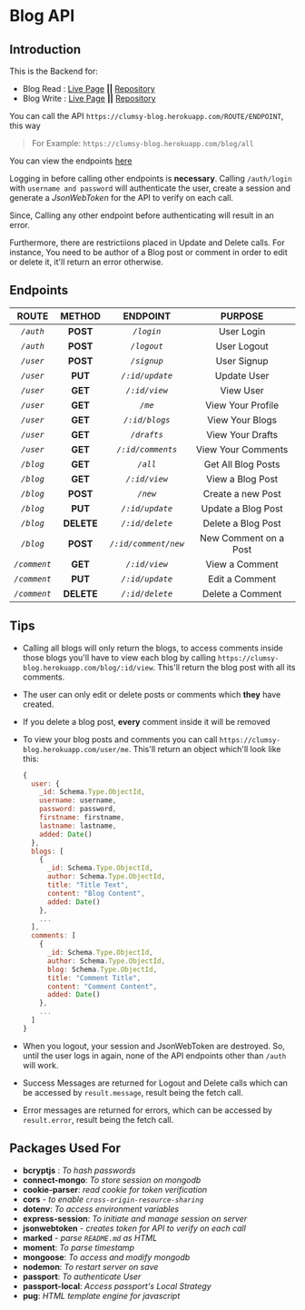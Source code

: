 # Blog API

## Introduction

This is the Backend for:

- Blog Read : [Live Page](https://clumsynite.github.io/blog-read/) **||** [Repository](https://github.com/clumsynite/blog-read)
- Blog Write : [Live Page](https://clumsynite.github.io/blog-write/) **||** [Repository](https://github.com/clumsynite/blog-write)

You can call the API `https://clumsy-blog.herokuapp.com/ROUTE/ENDPOINT`, this way

> For Example: `https://clumsy-blog.herokuapp.com/blog/all`

You can view the endpoints [here](#endpoints)

Logging in before calling other endpoints is **necessary**. Calling `/auth/login` with `username and password` will authenticate the user, create a session and generate a _JsonWebToken_ for the API to verify on each call.

Since, Calling any other endpoint before authenticating will result in an error.

Furthermore, there are restrictiions placed in Update and Delete calls. For instance, You need to be author of a Blog post or comment in order to edit or delete it, it'll return an error otherwise.

## Endpoints

|    ROUTE     |   METHOD   |       ENDPOINT       |        PURPOSE        |
| :----------: | :--------: | :------------------: | :-------------------: |
|  _`/auth`_   |  **POST**  |      _`/login`_      |      User Login       |
|  _`/auth`_   |  **POST**  |     _`/logout`_      |      User Logout      |
|  _`/user`_   |  **POST**  |     _`/signup`_      |      User Signup      |
|  _`/user`_   |  **PUT**   |   _`/:id/update`_    |      Update User      |
|  _`/user`_   |  **GET**   |    _`/:id/view`_     |       View User       |
|  _`/user`_   |  **GET**   |       _`/me`_        |   View Your Profile   |
|  _`/user`_   |  **GET**   |    _`/:id/blogs`_    |    View Your Blogs    |
|  _`/user`_   |  **GET**   |     _`/drafts`_      |   View Your Drafts    |
|  _`/user`_   |  **GET**   |  _`/:id/comments`_   |  View Your Comments   |
|  _`/blog`_   |  **GET**   |       _`/all`_       |  Get All Blog Posts   |
|  _`/blog`_   |  **GET**   |    _`/:id/view`_     |   View a Blog Post    |
|  _`/blog`_   |  **POST**  |       _`/new`_       |   Create a new Post   |
|  _`/blog`_   |  **PUT**   |   _`/:id/update`_    |  Update a Blog Post   |
|  _`/blog`_   | **DELETE** |   _`/:id/delete`_    |  Delete a Blog Post   |
|  _`/blog`_   |  **POST**  | _`/:id/comment/new`_ | New Comment on a Post |
| _`/comment`_ |  **GET**   |    _`/:id/view`_     |    View a Comment     |
| _`/comment`_ |  **PUT**   |   _`/:id/update`_    |    Edit a Comment     |
| _`/comment`_ | **DELETE** |   _`/:id/delete`_    |   Delete a Comment    |

## Tips

- Calling all blogs will only return the blogs, to access comments inside those blogs you'll have to view each blog by calling `https://clumsy-blog.herokuapp.com/blog/:id/view`. This'll return the blog post with all its comments.
- The user can only edit or delete posts or comments which **they** have created.
- If you delete a blog post, **every** comment inside it will be removed
- To view your blog posts and comments you can call `https://clumsy-blog.herokuapp.com/user/me`. This'll return an object which'll look like this:

  ```js
  {
    user: {
      _id: Schema.Type.ObjectId,
      username: username,
      password: password,
      firstname: firstname,
      lastname: lastname,
      added: Date()
    },
    blogs: [
      {
        _id: Schema.Type.ObjectId,
        author: Schema.Type.ObjectId,
        title: "Title Text",
        content: "Blog Content",
        added: Date()
      },
      ...
    ],
    comments: [
      {
        _id: Schema.Type.ObjectId,
        author: Schema.Type.ObjectId,
        blog: Schema.Type.ObjectId,
        title: "Comment Title",
        content: "Comment Content",
        added: Date()
      },
      ...
    ]
  }
  ```

- When you logout, your session and JsonWebToken are destroyed. So, until the user logs in again, none of the API endpoints other than `/auth` will work.
- Success Messages are returned for Logout and Delete calls which can be accessed by `result.message`, result being the fetch call.
- Error messages are returned for errors, which can be accessed by `result.error`, result being the fetch call.

## Packages Used For

- **bcryptjs** : _To hash passwords_
- **connect-mongo**: _To store session on mongodb_
- **cookie-parser**: _read cookie for token verification_
- **cors** - _to enable `cross-origin-resource-sharing`_
- **dotenv**: _To access environment variables_
- **express-session**: _To initiate and manage session on server_
- **jsonwebtoken** - _creates token for API to verify on each call_
- **marked** - _parse `README.md` as HTML_
- **moment**: _To parse timestamp_
- **mongoose**: _To access and modify mongodb_
- **nodemon**: _To restart server on save_
- **passport**: _To authenticate User_
- **passport-local**: _Access passport's Local Strategy_
- **pug**: _HTML template engine for javascript_
